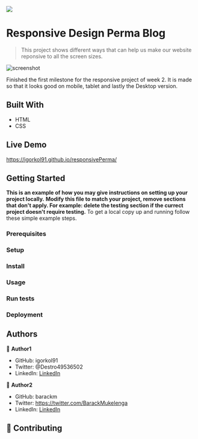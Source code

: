 ![](https://img.shields.io/badge/Microverse-blueviolet)

# Responsive Design Perma Blog

> This project shows different ways that can help us make our website reponsive to all the screen sizes.

![screenshot](https://user-images.githubusercontent.com/73760803/112973309-779ba680-9151-11eb-923b-0876fa566696.png)

Finished the first milestone for the responsive project of week 2. It is made so that it looks good on mobile, tablet and lastly the Desktop version.

## Built With

- HTML
- CSS

## Live Demo

https://igorkol91.github.io/responsivePerma/

## Getting Started

**This is an example of how you may give instructions on setting up your project locally.**
**Modify this file to match your project, remove sections that don't apply. For example: delete the testing section if the currect project doesn't require testing.**
To get a local copy up and running follow these simple example steps.

### Prerequisites

### Setup

### Install

### Usage

### Run tests

### Deployment

## Authors

:bust_in_silhouette: **Author1**

- GitHub: igorkol91
- Twitter: @Destro49536502
- LinkedIn: [LinkedIn](https://linkedin.com/in/linkedinhandle)

:bust_in_silhouette: **Author2**

- GitHub: barackm
- Twitter: https://twitter.com/BarackMukelenga
- LinkedIn: [LinkedIn](https://linkedin.com/in/linkedinhandle)

## :handshake: Contributing
